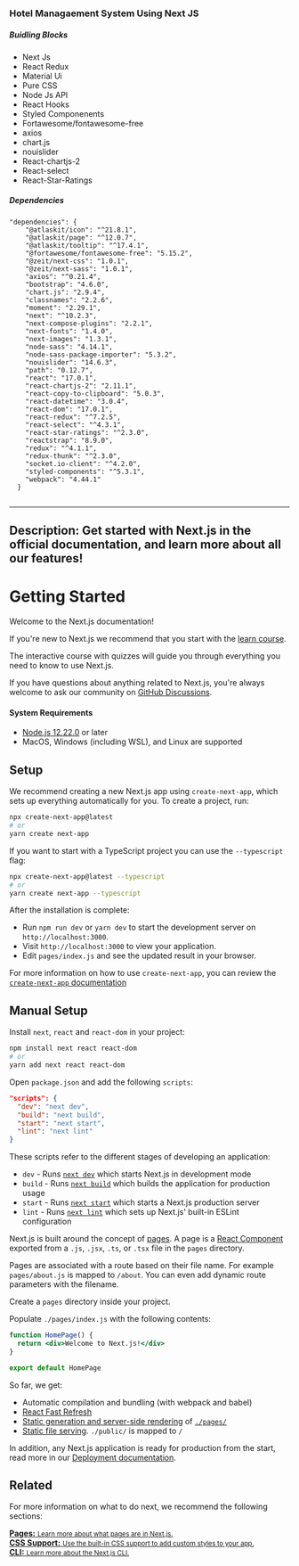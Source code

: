 ### Hotel Managaement System Using Next JS

##### Buidling Blocks
  - Next Js
  - React Redux
  - Material Ui
  - Pure CSS
  - Node Js API
  - React Hooks
  - Styled Componenents
  - Fortawesome/fontawesome-free
  - axios
  - chart.js
  - nouislider
  - React-chartjs-2
  - React-select
  - React-Star-Ratings
  
##### Dependencies
```
"dependencies": {
    "@atlaskit/icon": "^21.8.1",
    "@atlaskit/page": "^12.0.7",
    "@atlaskit/tooltip": "^17.4.1",
    "@fortawesome/fontawesome-free": "5.15.2",
    "@zeit/next-css": "1.0.1",
    "@zeit/next-sass": "1.0.1",
    "axios": "^0.21.4",
    "bootstrap": "4.6.0",
    "chart.js": "2.9.4",
    "classnames": "2.2.6",
    "moment": "2.29.1",
    "next": "^10.2.3",
    "next-compose-plugins": "2.2.1",
    "next-fonts": "1.4.0",
    "next-images": "1.3.1",
    "node-sass": "4.14.1",
    "node-sass-package-importer": "5.3.2",
    "nouislider": "14.6.3",
    "path": "0.12.7",
    "react": "17.0.1",
    "react-chartjs-2": "2.11.1",
    "react-copy-to-clipboard": "5.0.3",
    "react-datetime": "3.0.4",
    "react-dom": "17.0.1",
    "react-redux": "^7.2.5",
    "react-select": "^4.3.1",
    "react-star-ratings": "^2.3.0",
    "reactstrap": "8.9.0",
    "redux": "^4.1.1",
    "redux-thunk": "^2.3.0",
    "socket.io-client": "^4.2.0",
    "styled-components": "^5.3.1",
    "webpack": "4.44.1"
  }
  
```

---
Description: Get started with Next.js in the official documentation, and learn more about all our features!
---

# Getting Started

Welcome to the Next.js documentation!

If you're new to Next.js we recommend that you start with the [learn course](https://nextjs.org/learn/basics/create-nextjs-app).

The interactive course with quizzes will guide you through everything you need to know to use Next.js.

If you have questions about anything related to Next.js, you're always welcome to ask our community on [GitHub Discussions](https://github.com/vercel/next.js/discussions).

#### System Requirements

- [Node.js 12.22.0](https://nodejs.org/) or later
- MacOS, Windows (including WSL), and Linux are supported

## Setup

We recommend creating a new Next.js app using `create-next-app`, which sets up everything automatically for you. To create a project, run:

```bash
npx create-next-app@latest
# or
yarn create next-app
```

If you want to start with a TypeScript project you can use the `--typescript` flag:

```bash
npx create-next-app@latest --typescript
# or
yarn create next-app --typescript
```

After the installation is complete:

- Run `npm run dev` or `yarn dev` to start the development server on `http://localhost:3000`.
- Visit `http://localhost:3000` to view your application.
- Edit `pages/index.js` and see the updated result in your browser.

For more information on how to use `create-next-app`, you can review the [`create-next-app` documentation](/docs/api-reference/create-next-app.md)

## Manual Setup

Install `next`, `react` and `react-dom` in your project:

```bash
npm install next react react-dom
# or
yarn add next react react-dom
```

Open `package.json` and add the following `scripts`:

```json
"scripts": {
  "dev": "next dev",
  "build": "next build",
  "start": "next start",
  "lint": "next lint"
}
```

These scripts refer to the different stages of developing an application:

- `dev` - Runs [`next dev`](/docs/api-reference/cli.md#development) which starts Next.js in development mode
- `build` - Runs [`next build`](/docs/api-reference/cli.md#build) which builds the application for production usage
- `start` - Runs [`next start`](/docs/api-reference/cli.md#production) which starts a Next.js production server
- `lint` - Runs [`next lint`](/docs/api-reference/cli.md#lint) which sets up Next.js' built-in ESLint configuration

Next.js is built around the concept of [pages](/docs/basic-features/pages.md). A page is a [React Component](https://reactjs.org/docs/components-and-props.html) exported from a `.js`, `.jsx`, `.ts`, or `.tsx` file in the `pages` directory.

Pages are associated with a route based on their file name. For example `pages/about.js` is mapped to `/about`. You can even add dynamic route parameters with the filename.

Create a `pages` directory inside your project.

Populate `./pages/index.js` with the following contents:

```jsx
function HomePage() {
  return <div>Welcome to Next.js!</div>
}

export default HomePage
```

So far, we get:

- Automatic compilation and bundling (with webpack and babel)
- [React Fast Refresh](https://nextjs.org/blog/next-9-4#fast-refresh)
- [Static generation and server-side rendering](/docs/basic-features/data-fetching/overview.md) of [`./pages/`](/docs/basic-features/pages.md)
- [Static file serving](/docs/basic-features/static-file-serving.md). `./public/` is mapped to `/`

In addition, any Next.js application is ready for production from the start, read more in our [Deployment documentation](/docs/deployment.md).

## Related

For more information on what to do next, we recommend the following sections:

<div class="card">
  <a href="/docs/basic-features/pages.md">
    <b>Pages:</b>
    <small>Learn more about what pages are in Next.js.</small>
  </a>
</div>

<div class="card">
  <a href="/docs/basic-features/built-in-css-support.md">
    <b>CSS Support:</b>
    <small>Use the built-in CSS support to add custom styles to your app.</small>
  </a>
</div>

<div class="card">
  <a href="/docs/api-reference/cli.md">
    <b>CLI:</b>
    <small>Learn more about the Next.js CLI.</small>
  </a>
</div>
